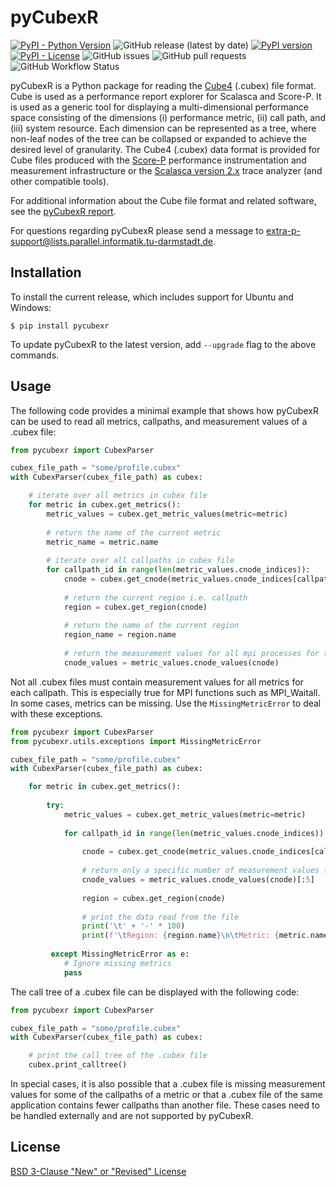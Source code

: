 # pyCubexR

[![PyPI - Python Version](https://img.shields.io/pypi/pyversions/pycubexr?style=plastic)](https://badge.fury.io/py/pycubexr)
![GitHub release (latest by date)](https://img.shields.io/github/v/release/extra-p/pycubexr?style=plastic)
[![PyPI version](https://badge.fury.io/py/pycubexr.png)](https://badge.fury.io/py/pycubexr)
[![PyPI - License](https://img.shields.io/pypi/l/pycubexr?style=plastic)](https://badge.fury.io/py/pycubexr)
![GitHub issues](https://img.shields.io/github/issues/extra-p/pycubexr?style=plastic)
![GitHub pull requests](https://img.shields.io/github/issues-pr/extra-p/pycubexr?style=plastic)
![GitHub Workflow Status](https://img.shields.io/github/actions/workflow/status/extra-p/pycubexr/python-package.yml?style=plastic)

pyCubexR is a Python package for reading the [Cube4](https://www.scalasca.org/scalasca/software/cube-4.x/download.html) (.cubex) file format. Cube is used as a performance report explorer for Scalasca and Score-P. It is used as a generic tool for displaying a multi-dimensional performance space consisting of the dimensions (i) performance metric, (ii) call path, and (iii) system resource. Each dimension can be represented as a tree, where non-leaf nodes of the tree can be collapsed or expanded to achieve the desired level of granularity. The Cube4 (.cubex) data format is provided for Cube files produced with the [Score-P](https://www.vi-hps.org/projects/score-p) performance instrumentation and measurement infrastructure or the [Scalasca version 2.x](https://www.scalasca.org/scalasca/software/scalasca-2.x/download.html) trace analyzer (and other compatible tools). 

For additional information about the Cube file format and related software, see the [pyCubexR report](./pyCubexR.pdf).

For questions regarding pyCubexR please send a message to <extra-p-support@lists.parallel.informatik.tu-darmstadt.de>.

## Installation

To install the current release, which includes support for Ubuntu and Windows:

```
$ pip install pycubexr
```

To update pyCubexR to the latest version, add `--upgrade` flag to the above commands.

## Usage

The following code provides a minimal example that shows how pyCubexR can be used to read all metrics, callpaths, and measurement values of a .cubex file:

```python
from pycubexr import CubexParser

cubex_file_path = "some/profile.cubex"
with CubexParser(cubex_file_path) as cubex:

    # iterate over all metrics in cubex file
    for metric in cubex.get_metrics():
        metric_values = cubex.get_metric_values(metric=metric)
        
        # return the name of the current metric
        metric_name = metric.name
        
        # iterate over all callpaths in cubex file
        for callpath_id in range(len(metric_values.cnode_indices)):
            cnode = cubex.get_cnode(metric_values.cnode_indices[callpath_id])
            
            # return the current region i.e. callpath
            region = cubex.get_region(cnode)
            
            # return the name of the current region
            region_name = region.name
            
            # return the measurement values for all mpi processes for the current metric and callpath
            cnode_values = metric_values.cnode_values(cnode)
```

Not all .cubex files must contain measurement values for all metrics for each callpath. This is especially true for MPI functions such as MPI_Waitall. In some cases, metrics can be missing. Use the `MissingMetricError` to deal with these exceptions.

```python
from pycubexr import CubexParser
from pycubexr.utils.exceptions import MissingMetricError

cubex_file_path = "some/profile.cubex"
with CubexParser(cubex_file_path) as cubex:

    for metric in cubex.get_metrics():
    
        try:
            metric_values = cubex.get_metric_values(metric=metric)
            
            for callpath_id in range(len(metric_values.cnode_indices)):
                
                cnode = cubex.get_cnode(metric_values.cnode_indices[callpath_id])
                
                # return only a specific number of measurement values for the current metric and callpath
                cnode_values = metric_values.cnode_values(cnode)[:5]
                
                region = cubex.get_region(cnode)
                
                # print the data read from the file
                print('\t' + '-' * 100)
                print(f'\tRegion: {region.name}\n\tMetric: {metric.name}\n\tMetricValues: {cnode_values})')
                
         except MissingMetricError as e:
            # Ignore missing metrics
            pass
```

The call tree of a .cubex file can be displayed with the following code:

```python
from pycubexr import CubexParser

cubex_file_path = "some/profile.cubex"
with CubexParser(cubex_file_path) as cubex:

    # print the call tree of the .cubex file
    cubex.print_calltree() 
```

In special cases, it is also possible that a .cubex file is missing measurement values for some of the callpaths of a metric or that a .cubex file of the same application contains fewer callpaths than another file. These cases need to be handled externally and are not supported by pyCubexR.

## License

[BSD 3-Clause "New" or "Revised" License](LICENSE)
